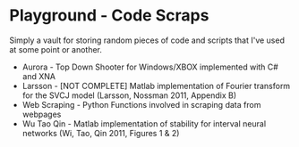 Playground - Code Scraps
=========

Simply a vault for storing random pieces of code and scripts that I've used at some point or another.

* Aurora - Top Down Shooter for Windows/XBOX implemented with C# and XNA
* Larsson - [NOT COMPLETE] Matlab implementation of Fourier transform for the SVCJ model (Larsson, Nossman 2011, Appendix B)
* Web Scraping - Python Functions involved in scraping data from webpages
* Wu Tao Qin - Matlab implementation of stability for interval neural networks (Wi, Tao, Qin 2011, Figures 1 & 2)
